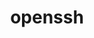 ---
title: "openssh"
layout: cache
categories: [package, v0.20.0]
meta: {"versions": ["9.3p1"], "compilers": ["gcc@=11.1.0", "gcc@=11.3.0", "gcc@=12.1.0", "gcc@=7.3.1"], "oss": ["amzn2", "ubuntu20.04", "ubuntu22.04"], "platforms": ["linux"], "targets": ["aarch64", "neoverse_n1", "ppc64le", "x86_64", "x86_64_v3"], "stacks": ["aws-ahug", "aws-ahug-aarch64", "aws-isc", "aws-isc-aarch64", "data-vis-sdk", "e4s", "e4s-oneapi", "e4s-power", "ml-linux-x86_64-cpu", "ml-linux-x86_64-cuda", "ml-linux-x86_64-rocm", "radiuss-aws", "radiuss-aws-aarch64", "root", "tutorial"], "num_specs": 12, "num_specs_by_stack": {"aws-ahug-aarch64": 2, "aws-isc-aarch64": 2, "root": 12, "radiuss-aws-aarch64": 2, "aws-isc": 1, "aws-ahug": 1, "radiuss-aws": 1, "e4s-power": 1, "e4s-oneapi": 1, "data-vis-sdk": 1, "e4s": 1, "ml-linux-x86_64-cpu": 1, "tutorial": 2, "ml-linux-x86_64-rocm": 1, "ml-linux-x86_64-cuda": 1}}
spec_details: [{"hash": "lyspwco4p7sb2czczzedaps35utx7ksv", "compiler": "gcc@=7.3.1", "versions": ["9.3p1"], "os": "amzn2", "platform": "linux", "target": "aarch64", "variants": ["build_system=autotools", "+gssapi"], "stacks": ["aws-ahug-aarch64", "aws-isc-aarch64", "root"], "size": "-", "tarball": "https://binaries.spack.io/releases/v0.20.0/build_cache/linux-amzn2-aarch64/gcc-7.3.1/openssh-9.3p1/linux-amzn2-aarch64-gcc-7.3.1-openssh-9.3p1-lyspwco4p7sb2czczzedaps35utx7ksv.spack"}, {"hash": "4hkcjebq6eqqwzdfsss3r6pwrhnd335o", "compiler": "gcc@=7.3.1", "versions": ["9.3p1"], "os": "amzn2", "platform": "linux", "target": "aarch64", "variants": ["build_system=autotools", "+gssapi"], "stacks": ["root", "radiuss-aws-aarch64"], "size": "-", "tarball": "https://binaries.spack.io/releases/v0.20.0/build_cache/linux-amzn2-aarch64/gcc-7.3.1/openssh-9.3p1/linux-amzn2-aarch64-gcc-7.3.1-openssh-9.3p1-4hkcjebq6eqqwzdfsss3r6pwrhnd335o.spack"}, {"hash": "3gvhrvc4nu5jbgi44p2lihxwmaqq43am", "compiler": "gcc@=7.3.1", "versions": ["9.3p1"], "os": "amzn2", "platform": "linux", "target": "neoverse_n1", "variants": ["build_system=autotools", "+gssapi"], "stacks": ["aws-ahug-aarch64", "aws-isc-aarch64", "root"], "size": "-", "tarball": "https://binaries.spack.io/releases/v0.20.0/build_cache/linux-amzn2-neoverse_n1/gcc-7.3.1/openssh-9.3p1/linux-amzn2-neoverse_n1-gcc-7.3.1-openssh-9.3p1-3gvhrvc4nu5jbgi44p2lihxwmaqq43am.spack"}, {"hash": "3jrou3zv7qwafrl4wslbxpnlqjskud56", "compiler": "gcc@=7.3.1", "versions": ["9.3p1"], "os": "amzn2", "platform": "linux", "target": "neoverse_n1", "variants": ["build_system=autotools", "+gssapi"], "stacks": ["root", "radiuss-aws-aarch64"], "size": "-", "tarball": "https://binaries.spack.io/releases/v0.20.0/build_cache/linux-amzn2-neoverse_n1/gcc-7.3.1/openssh-9.3p1/linux-amzn2-neoverse_n1-gcc-7.3.1-openssh-9.3p1-3jrou3zv7qwafrl4wslbxpnlqjskud56.spack"}, {"hash": "zts22xuahcpix4l3zyoij3shaar65m6p", "compiler": "gcc@=7.3.1", "versions": ["9.3p1"], "os": "amzn2", "platform": "linux", "target": "x86_64_v3", "variants": ["build_system=autotools", "+gssapi"], "stacks": ["aws-isc", "root", "aws-ahug"], "size": "-", "tarball": "https://binaries.spack.io/releases/v0.20.0/build_cache/linux-amzn2-x86_64_v3/gcc-7.3.1/openssh-9.3p1/linux-amzn2-x86_64_v3-gcc-7.3.1-openssh-9.3p1-zts22xuahcpix4l3zyoij3shaar65m6p.spack"}, {"hash": "vb2j6q2tdbxar2gnlgtj65w2qf7dzo2l", "compiler": "gcc@=7.3.1", "versions": ["9.3p1"], "os": "amzn2", "platform": "linux", "target": "x86_64_v3", "variants": ["build_system=autotools", "+gssapi"], "stacks": ["root", "radiuss-aws"], "size": "-", "tarball": "https://binaries.spack.io/releases/v0.20.0/build_cache/linux-amzn2-x86_64_v3/gcc-7.3.1/openssh-9.3p1/linux-amzn2-x86_64_v3-gcc-7.3.1-openssh-9.3p1-vb2j6q2tdbxar2gnlgtj65w2qf7dzo2l.spack"}, {"hash": "md222vnued7mlua7jkb5za4ejqirpyig", "compiler": "gcc@=11.1.0", "versions": ["9.3p1"], "os": "ubuntu20.04", "platform": "linux", "target": "ppc64le", "variants": ["build_system=autotools", "+gssapi"], "stacks": ["e4s-power", "root"], "size": "-", "tarball": "https://binaries.spack.io/releases/v0.20.0/build_cache/linux-ubuntu20.04-ppc64le/gcc-11.1.0/openssh-9.3p1/linux-ubuntu20.04-ppc64le-gcc-11.1.0-openssh-9.3p1-md222vnued7mlua7jkb5za4ejqirpyig.spack"}, {"hash": "bmbyseafp7broereet7eqqlbrd6roh64", "compiler": "gcc@=11.1.0", "versions": ["9.3p1"], "os": "ubuntu20.04", "platform": "linux", "target": "x86_64", "variants": ["build_system=autotools", "+gssapi"], "stacks": ["root", "e4s-oneapi"], "size": "-", "tarball": "https://binaries.spack.io/releases/v0.20.0/build_cache/linux-ubuntu20.04-x86_64/gcc-11.1.0/openssh-9.3p1/linux-ubuntu20.04-x86_64-gcc-11.1.0-openssh-9.3p1-bmbyseafp7broereet7eqqlbrd6roh64.spack"}, {"hash": "t3ja7db2orbbyp27dfsrwucrgmiacg5r", "compiler": "gcc@=11.1.0", "versions": ["9.3p1"], "os": "ubuntu20.04", "platform": "linux", "target": "x86_64_v3", "variants": ["build_system=autotools", "+gssapi"], "stacks": ["root", "data-vis-sdk"], "size": "-", "tarball": "https://binaries.spack.io/releases/v0.20.0/build_cache/linux-ubuntu20.04-x86_64_v3/gcc-11.1.0/openssh-9.3p1/linux-ubuntu20.04-x86_64_v3-gcc-11.1.0-openssh-9.3p1-t3ja7db2orbbyp27dfsrwucrgmiacg5r.spack"}, {"hash": "zqddhx65yqihk2kuxqf77uglpzujh5py", "compiler": "gcc@=11.1.0", "versions": ["9.3p1"], "os": "ubuntu20.04", "platform": "linux", "target": "x86_64_v3", "variants": ["build_system=autotools", "+gssapi"], "stacks": ["root", "e4s"], "size": "-", "tarball": "https://binaries.spack.io/releases/v0.20.0/build_cache/linux-ubuntu20.04-x86_64_v3/gcc-11.1.0/openssh-9.3p1/linux-ubuntu20.04-x86_64_v3-gcc-11.1.0-openssh-9.3p1-zqddhx65yqihk2kuxqf77uglpzujh5py.spack"}, {"hash": "zhdviyjva24bkvbxlqnswcecrp5gjvv5", "compiler": "gcc@=11.3.0", "versions": ["9.3p1"], "os": "ubuntu22.04", "platform": "linux", "target": "x86_64_v3", "variants": ["build_system=autotools", "+gssapi"], "stacks": ["ml-linux-x86_64-cpu", "tutorial", "ml-linux-x86_64-rocm", "ml-linux-x86_64-cuda", "root"], "size": "-", "tarball": "https://binaries.spack.io/releases/v0.20.0/build_cache/linux-ubuntu22.04-x86_64_v3/gcc-11.3.0/openssh-9.3p1/linux-ubuntu22.04-x86_64_v3-gcc-11.3.0-openssh-9.3p1-zhdviyjva24bkvbxlqnswcecrp5gjvv5.spack"}, {"hash": "vu4ehmb5svkjootmucoelommkgollv4t", "compiler": "gcc@=12.1.0", "versions": ["9.3p1"], "os": "ubuntu22.04", "platform": "linux", "target": "x86_64_v3", "variants": ["build_system=autotools", "+gssapi"], "stacks": ["root", "tutorial"], "size": "-", "tarball": "https://binaries.spack.io/releases/v0.20.0/build_cache/linux-ubuntu22.04-x86_64_v3/gcc-12.1.0/openssh-9.3p1/linux-ubuntu22.04-x86_64_v3-gcc-12.1.0-openssh-9.3p1-vu4ehmb5svkjootmucoelommkgollv4t.spack"}]
---